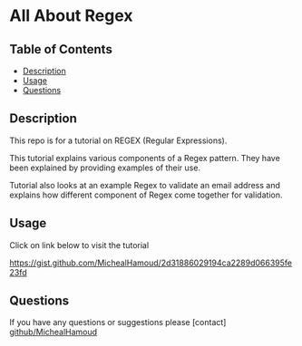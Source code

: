 # All About Regex

## Table of Contents
* [Description](#description)
* [Usage](#usage)
* [Questions](#questions)
## Description
This repo is for a tutorial on REGEX (Regular Expressions).

This tutorial explains various components of a Regex pattern. They have been explained by providing examples of their use.

Tutorial also looks at an example Regex to validate an email address and explains how different component of Regex come together for validation.

## Usage

Click on link below to visit the tutorial

https://gist.github.com/MichealHamoud/2d31886029194ca2289d066395fe23fd

## Questions

If you have any questions or suggestions please [contact] [github/MichealHamoud](https://github.com/MichealHamoud)
